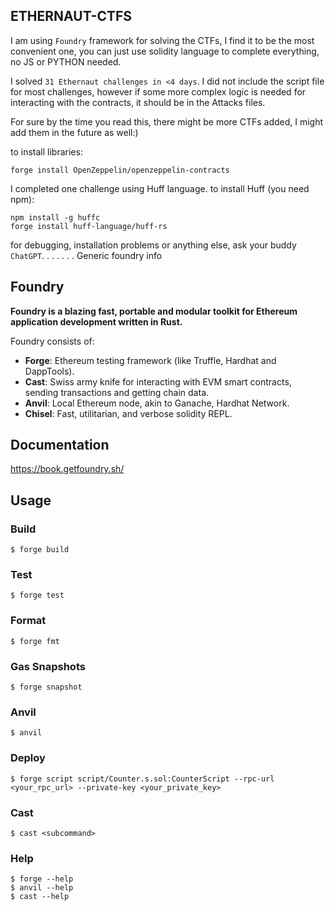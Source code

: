 ## ETHERNAUT-CTFS

I am using `Foundry` framework for solving the CTFs, I find it to be the most convenient one, you can just use solidity language to complete everything, no JS or PYTHON needed.

I solved `31 Ethernaut challenges in <4 days`. I did not include the script file for most challenges, however if some more complex logic is needed for interacting with the contracts, it should be in the Attacks files.

For sure by the time you read this, there might be more CTFs added, I might add them in the future as well:)

to install libraries:
```
forge install OpenZeppelin/openzeppelin-contracts
```
I completed one challenge using Huff language.
to install Huff (you need npm):
```
npm install -g huffc
forge install huff-language/huff-rs
```

for debugging, installation problems or anything else, ask your buddy `ChatGPT`.
.
.
.
.
.
.
Generic foundry info
## Foundry

**Foundry is a blazing fast, portable and modular toolkit for Ethereum application development written in Rust.**

Foundry consists of:

-   **Forge**: Ethereum testing framework (like Truffle, Hardhat and DappTools).
-   **Cast**: Swiss army knife for interacting with EVM smart contracts, sending transactions and getting chain data.
-   **Anvil**: Local Ethereum node, akin to Ganache, Hardhat Network.
-   **Chisel**: Fast, utilitarian, and verbose solidity REPL.

## Documentation

https://book.getfoundry.sh/

## Usage

### Build

```shell
$ forge build
```

### Test

```shell
$ forge test
```

### Format

```shell
$ forge fmt
```

### Gas Snapshots

```shell
$ forge snapshot
```

### Anvil

```shell
$ anvil
```

### Deploy

```shell
$ forge script script/Counter.s.sol:CounterScript --rpc-url <your_rpc_url> --private-key <your_private_key>
```

### Cast

```shell
$ cast <subcommand>
```

### Help

```shell
$ forge --help
$ anvil --help
$ cast --help
```
